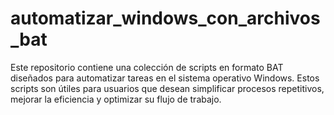 # automatizar_windows_con_archivos_bat
Este repositorio contiene una colección de scripts en formato BAT diseñados para automatizar tareas en el sistema operativo Windows. Estos scripts son útiles para usuarios que desean simplificar procesos repetitivos, mejorar la eficiencia y optimizar su flujo de trabajo.
